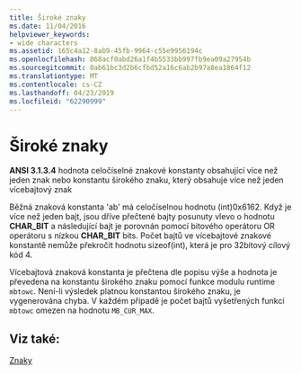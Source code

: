 ```yaml
---
title: Široké znaky
ms.date: 11/04/2016
helpviewer_keywords:
- wide characters
ms.assetid: 165c4a12-8ab9-45fb-9964-c55e9956194c
ms.openlocfilehash: 868acf0abd26a1f4b5533bb997fb9ea09a27954b
ms.sourcegitcommit: 0ab61bc3d2b6cfbd52a16c6ab2b97a8ea1864f12
ms.translationtype: MT
ms.contentlocale: cs-CZ
ms.lasthandoff: 04/23/2019
ms.locfileid: "62290999"
---
```

# <a name="wide-characters"></a>Široké znaky

**ANSI 3.1.3.4** hodnota celočíselné znakové konstanty obsahující více než jeden znak nebo konstantu širokého znaku, který obsahuje více než jeden vícebajtový znak

Běžná znaková konstanta 'ab' má celočíselnou hodnotu (int)0x6162. Když je více než jeden bajt, jsou dříve přečtené bajty posunuty vlevo o hodnotu **CHAR_BIT** a následující bajt je porovnán pomocí bitového operátoru OR operátoru s nízkou **CHAR_BIT** bits. Počet bajtů ve vícebajtové znakové konstantě nemůže překročit hodnotu sizeof(int), která je pro 32bitový cílový kód 4.

Vícebajtová znaková konstanta je přečtena dle popisu výše a hodnota je převedena na konstantu širokého znaku pomocí funkce modulu runtime `mbtowc`. Není-li výsledek platnou konstantou širokého znaku, je vygenerována chyba. V každém případě je počet bajtů vyšetřených funkcí `mbtowc` omezen na hodnotu `MB_CUR_MAX`.

## <a name="see-also"></a>Viz také:

[Znaky](../c-language/characters.md)
